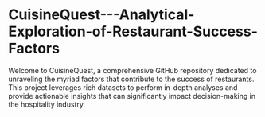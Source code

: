 # CuisineQuest---Analytical-Exploration-of-Restaurant-Success-Factors
Welcome to CuisineQuest, a comprehensive GitHub repository dedicated to unraveling the myriad factors that contribute to the success of restaurants. This project leverages rich datasets to perform in-depth analyses and provide actionable insights that can significantly impact decision-making in the hospitality industry.
